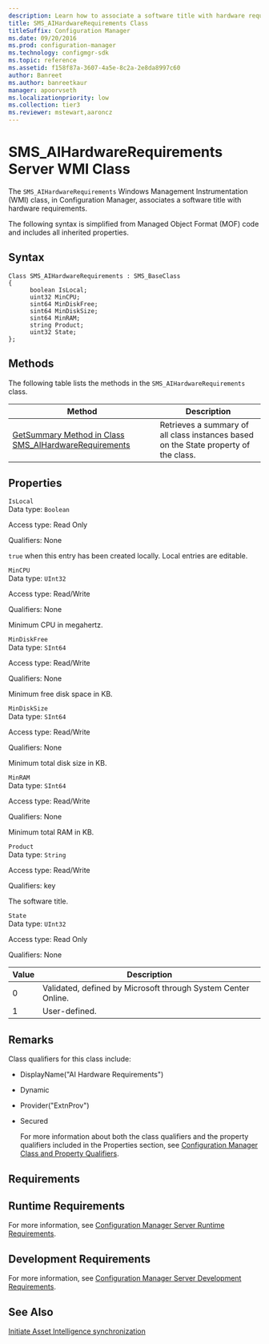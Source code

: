 ```yaml
---
description: Learn how to associate a software title with hardware requirements using SMS_AIHardwareRequirements in Configuration Manager.
title: SMS_AIHardwareRequirements Class
titleSuffix: Configuration Manager
ms.date: 09/20/2016
ms.prod: configuration-manager
ms.technology: configmgr-sdk
ms.topic: reference
ms.assetid: f158f87a-3607-4a5e-8c2a-2e8da8997c60
author: Banreet
ms.author: banreetkaur
manager: apoorvseth
ms.localizationpriority: low
ms.collection: tier3
ms.reviewer: mstewart,aaroncz 
---
```

# SMS_AIHardwareRequirements Server WMI Class
The `SMS_AIHardwareRequirements` Windows Management Instrumentation (WMI) class, in Configuration Manager, associates a software title with hardware requirements.  

 The following syntax is simplified from Managed Object Format (MOF) code and includes all inherited properties.  

## Syntax  

```  
Class SMS_AIHardwareRequirements : SMS_BaseClass   
{   
      boolean IsLocal;   
      uint32 MinCPU;   
      sint64 MinDiskFree;   
      sint64 MinDiskSize;   
      sint64 MinRAM;   
      string Product;   
      uint32 State;   
};  
```  

## Methods  
 The following table lists the methods in the `SMS_AIHardwareRequirements` class.  

|Method|Description|  
|------------|-----------------|  
|[GetSummary Method in Class SMS_AIHardwareRequirements](../../../../../develop/reference/core/clients/asset-intelligence/getsummary-method-in-class-sms_aihardwarerequirements.md)|Retrieves a summary of all class instances based on the State property of the class.|  

## Properties  
 `IsLocal`  
 Data type: `Boolean`  

 Access type: Read Only  

 Qualifiers: None  

 `true` when this entry has been created locally. Local entries are editable.  

 `MinCPU`  
 Data type: `UInt32`  

 Access type: Read/Write  

 Qualifiers: None  

 Minimum CPU in megahertz.  

 `MinDiskFree`  
 Data type: `SInt64`  

 Access type: Read/Write  

 Qualifiers: None  

 Minimum free disk space in KB.  

 `MinDiskSize`  
 Data type: `SInt64`  

 Access type: Read/Write  

 Qualifiers: None  

 Minimum total disk size in KB.  

 `MinRAM`  
 Data type: `SInt64`  

 Access type: Read/Write  

 Qualifiers: None  

 Minimum total RAM in KB.  

 `Product`  
 Data type: `String`  

 Access type: Read/Write  

 Qualifiers: key  

 The software title.  

 `State`  
 Data type: `UInt32`  

 Access type: Read Only  

 Qualifiers: None  

|Value|Description|  
|-----------|-----------------|  
|0|Validated, defined by Microsoft through System Center Online.|  
|1|User-defined.|  

## Remarks  
 Class qualifiers for this class include:  

- DisplayName("AI Hardware Requirements")  

- Dynamic  

- Provider("ExtnProv")  

- Secured  

  For more information about both the class qualifiers and the property qualifiers included in the Properties section, see [Configuration Manager Class and Property Qualifiers](../../../../../develop/reference/misc/class-and-property-qualifiers.md).  

## Requirements  

## Runtime Requirements  
 For more information, see [Configuration Manager Server Runtime Requirements](../../../../../develop/core/reqs/server-runtime-requirements.md).  

## Development Requirements  
 For more information, see [Configuration Manager Server Development Requirements](../../../../../develop/core/reqs/server-development-requirements.md).  

## See Also  
[Initiate Asset Intelligence synchronization](../../../../core/clients/asset-intelligence/how-to-initiate-a-synchronization.md)
